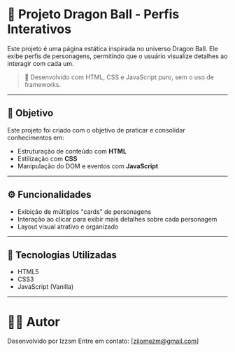 # 🐉 Projeto Dragon Ball - Perfis Interativos

Este projeto é uma página estática inspirada no universo Dragon Ball. Ele exibe perfis de personagens, permitindo que o usuário visualize detalhes ao interagir com cada um.

> 🔧 Desenvolvido com HTML, CSS e JavaScript puro, sem o uso de frameworks.

---

## 🎯 Objetivo

Este projeto foi criado com o objetivo de praticar e consolidar conhecimentos em:

- Estruturação de conteúdo com **HTML**
- Estilização com **CSS**
- Manipulação do DOM e eventos com **JavaScript**

---

## ⚙️ Funcionalidades

- Exibição de múltiplos "cards" de personagens
- Interação ao clicar para exibir mais detalhes sobre cada personagem
- Layout visual atrativo e organizado

---

## 🚀 Tecnologias Utilizadas

- HTML5
- CSS3
- JavaScript (Vanilla)

---

# 🙋‍♂️ Autor
Desenvolvido por lzzsm
Entre em contato: [zilomezm@gmail.com]

